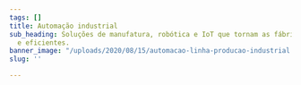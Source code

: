 ```yaml
---
tags: []
title: Automação industrial
sub_heading: Soluções de manufatura, robótica e IoT que tornam as fábricas mais produtivas
  e eficientes.
banner_image: "/uploads/2020/08/15/automacao-linha-producao-industrial.jpg"
slug: ''

---
```

